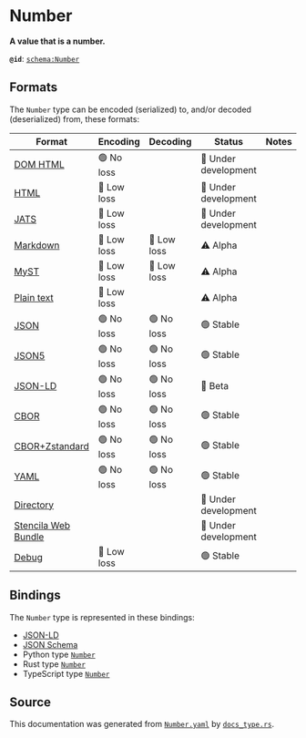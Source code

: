 # Number

**A value that is a number.**

**`@id`**: [`schema:Number`](https://schema.org/Number)

## Formats

The `Number` type can be encoded (serialized) to, and/or decoded (deserialized) from, these formats:

| Format                                                                                               | Encoding   | Decoding   | Status              | Notes |
| ---------------------------------------------------------------------------------------------------- | ---------- | ---------- | ------------------- | ----- |
| [DOM HTML](https://github.com/stencila/stencila/blob/main/docs/reference/formats/dom.html.md)        | 🟢 No loss  |            | 🚧 Under development |       |
| [HTML](https://github.com/stencila/stencila/blob/main/docs/reference/formats/html.md)                | 🔷 Low loss |            | 🚧 Under development |       |
| [JATS](https://github.com/stencila/stencila/blob/main/docs/reference/formats/jats.md)                | 🔷 Low loss |            | 🚧 Under development |       |
| [Markdown](https://github.com/stencila/stencila/blob/main/docs/reference/formats/markdown.md)        | 🔷 Low loss | 🔷 Low loss | ⚠️ Alpha            |       |
| [MyST](https://github.com/stencila/stencila/blob/main/docs/reference/formats/myst.md)                | 🔷 Low loss | 🔷 Low loss | ⚠️ Alpha            |       |
| [Plain text](https://github.com/stencila/stencila/blob/main/docs/reference/formats/text.md)          | 🔷 Low loss |            | ⚠️ Alpha            |       |
| [JSON](https://github.com/stencila/stencila/blob/main/docs/reference/formats/json.md)                | 🟢 No loss  | 🟢 No loss  | 🟢 Stable            |       |
| [JSON5](https://github.com/stencila/stencila/blob/main/docs/reference/formats/json5.md)              | 🟢 No loss  | 🟢 No loss  | 🟢 Stable            |       |
| [JSON-LD](https://github.com/stencila/stencila/blob/main/docs/reference/formats/jsonld.md)           | 🟢 No loss  | 🟢 No loss  | 🔶 Beta              |       |
| [CBOR](https://github.com/stencila/stencila/blob/main/docs/reference/formats/cbor.md)                | 🟢 No loss  | 🟢 No loss  | 🟢 Stable            |       |
| [CBOR+Zstandard](https://github.com/stencila/stencila/blob/main/docs/reference/formats/cbor.zstd.md) | 🟢 No loss  | 🟢 No loss  | 🟢 Stable            |       |
| [YAML](https://github.com/stencila/stencila/blob/main/docs/reference/formats/yaml.md)                | 🟢 No loss  | 🟢 No loss  | 🟢 Stable            |       |
| [Directory](https://github.com/stencila/stencila/blob/main/docs/reference/formats/directory.md)      |            |            | 🚧 Under development |       |
| [Stencila Web Bundle](https://github.com/stencila/stencila/blob/main/docs/reference/formats/swb.md)  |            |            | 🚧 Under development |       |
| [Debug](https://github.com/stencila/stencila/blob/main/docs/reference/formats/debug.md)              | 🔷 Low loss |            | 🟢 Stable            |       |

## Bindings

The `Number` type is represented in these bindings:

- [JSON-LD](https://stencila.org/Number.jsonld)
- [JSON Schema](https://stencila.org/Number.schema.json)
- Python type [`Number`](https://github.com/stencila/stencila/blob/main/python/python/stencila/types/number.py)
- Rust type [`Number`](https://github.com/stencila/stencila/blob/main/rust/schema/src/types/number.rs)
- TypeScript type [`Number`](https://github.com/stencila/stencila/blob/main/ts/src/types/Number.ts)

## Source

This documentation was generated from [`Number.yaml`](https://github.com/stencila/stencila/blob/main/schema/Number.yaml) by [`docs_type.rs`](https://github.com/stencila/stencila/blob/main/rust/schema-gen/src/docs_type.rs).
